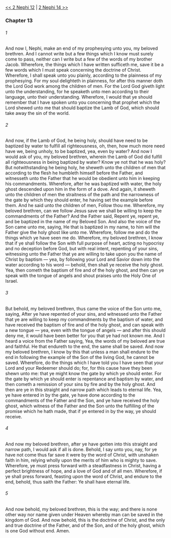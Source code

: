 [<< 2 Nephi 12](2%20Nephi%2012.md)  |  [2 Nephi 14 >>](2%20Nephi%2014.md)

### Chapter 13
###### 1
And now I, Nephi, make an end of my prophesying unto you, my beloved brethren. And I cannot write but a few things which I know must surely come to pass, neither can I write but a few of the words of my brother Jacob. Wherefore, the things which I have written sufficeth me, save it be a few words which I must speak concerning the doctrine of Christ. Wherefore, I shall speak unto you plainly, according to the plainness of my prophesying. For my soul delighteth in plainness, for after this manner doth the Lord God work among the children of men. For the Lord God giveth light unto the understanding, for he speaketh unto men according to their language, unto their understanding. Wherefore, I would that ye should remember that I have spoken unto you concerning that prophet which the Lord shewed unto me that should baptize the Lamb of God, which should take away the sin of the world.

###### 2
And now, if the Lamb of God, he being holy, should have need to be baptized by water to fulfill all righteousness, oh, then, how much more need have we, being unholy, to be baptized, yea, even by water? And now I would ask of you, my beloved brethren, wherein the Lamb of God did fulfill all righteousness in being baptized by water? Know ye not that he was holy? But notwithstanding he being holy, he sheweth unto the children of men that according to the flesh he humbleth himself before the Father, and witnesseth unto the Father that he would be obedient unto him in keeping his commandments. Wherefore, after he was baptized with water, the holy ghost descended upon him in the form of a dove. And again, it sheweth unto the children of men the straitness of the path and the narrowness of the gate by which they should enter, he having set the example before them. And he said unto the children of men, Follow thou me. Wherefore, my beloved brethren, can we follow Jesus save we shall be willing to keep the commandments of the Father? And the Father said, Repent ye, repent ye, and be baptized in the name of my Beloved Son. And also the voice of the Son came unto me, saying, He that is baptized in my name, to him will the Father give the holy ghost like unto me. Wherefore, follow me and do the things which ye have seen me do. Wherefore, my beloved brethren, I know that if ye shall follow the Son with full purpose of heart, acting no hypocrisy and no deception before God, but with real intent, repenting of your sins, witnessing unto the Father that ye are willing to take upon you the name of Christ by baptism — yea, by following your Lord and Savior down into the water according to his word — behold, then shall ye receive the holy ghost. Yea, then cometh the baptism of fire and of the holy ghost, and then can ye speak with the tongue of angels and shout praises unto the Holy One of Israel.

###### 3
But behold, my beloved brethren, thus came the voice of the Son unto me, saying, After ye have repented of your sins, and witnessed unto the Father that ye are willing to keep my commandments by the baptism of water, and have received the baptism of fire and of the holy ghost, and can speak with a new tongue — yea, even with the tongue of angels — and after this should deny me, it would have been better for you that ye had not known me. And I heard a voice from the Father saying, Yea, the words of my beloved are true and faithful. He that endureth to the end, the same shall be saved. And now my beloved brethren, I know by this that unless a man shall endure to the end in following the example of the Son of the living God, he cannot be saved. Wherefore, do the things which I have told you I have seen that your Lord and your Redeemer should do; for, for this cause have they been shewn unto me: that ye might know the gate by which ye should enter. For the gate by which ye should enter is repentance and baptism by water, and then cometh a remission of your sins by fire and by the holy ghost. And then are ye in this straight and narrow path which leads to eternal life. Yea, ye have entered in by the gate, ye have done according to the commandments of the Father and the Son, and ye have received the holy ghost, which witness of the Father and the Son unto the fulfilling of the promise which he hath made, that if ye entered in by the way, ye should receive.

###### 4
And now my beloved brethren, after ye have gotten into this straight and narrow path, I would ask if all is done. Behold, I say unto you, nay, for ye have not come thus far save it were by the word of Christ, with unshaken faith in him, relying wholly upon the merits of him who is mighty to save. Wherefore, ye must press forward with a steadfastness in Christ, having a perfect brightness of hope, and a love of God and of all men. Wherefore, if ye shall press forward, feasting upon the word of Christ, and endure to the end, behold, thus saith the Father: Ye shall have eternal life.

###### 5
And now behold, my beloved brethren, this is the way; and there is none other way nor name given under Heaven whereby man can be saved in the kingdom of God. And now behold, this is the doctrine of Christ, and the only and true doctrine of the Father, and of the Son, and of the holy ghost, which is one God without end. Amen.